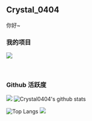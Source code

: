 ## Crystal_0404

你好~

### 我的项目

[![](https://github-readme-stats.vercel.app/api/pin/?username=Crystal0404&repo=CrystalCarpetAddition)](https://github.com/Crystal0404/CrystalCarpetAddition)
<br><br><br>

### Github 活跃度

[![](https://activity-graph.herokuapp.com/graph?username=Crystal0404&theme=dracula)](https://github.com/ashutosh00710/github-readme-activity-graph)
![Crystal0404's github stats](https://github-readme-stats.vercel.app/api?username=Crystal0404&show_icons=true&theme=vue)

![Top Langs](https://github-readme-stats.vercel.app/api/top-langs/?username=Crystal0404&langs_count=6)
![](https://github-readme-stats.vercel.app/api/top-langs/?username=Crystal0404&layout=compact&langs_count=6)

